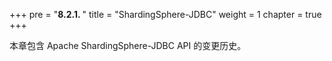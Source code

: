 +++
pre = "<b>8.2.1. </b>"
title = "ShardingSphere-JDBC"
weight = 1
chapter = true
+++

本章包含 Apache ShardingSphere-JDBC API 的变更历史。
